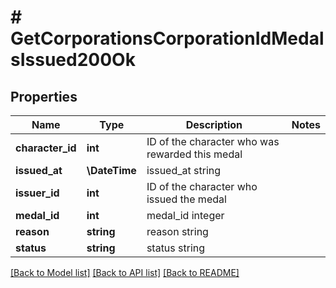 # # GetCorporationsCorporationIdMedalsIssued200Ok

## Properties

Name | Type | Description | Notes
------------ | ------------- | ------------- | -------------
**character_id** | **int** | ID of the character who was rewarded this medal |
**issued_at** | **\DateTime** | issued_at string |
**issuer_id** | **int** | ID of the character who issued the medal |
**medal_id** | **int** | medal_id integer |
**reason** | **string** | reason string |
**status** | **string** | status string |

[[Back to Model list]](../../README.md#models) [[Back to API list]](../../README.md#endpoints) [[Back to README]](../../README.md)
